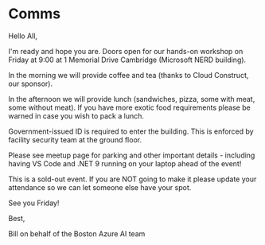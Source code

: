 # Comms

Hello All,

I'm ready and hope you are. Doors open for our hands-on workshop on Friday at 9:00 at 1 Memorial Drive Cambridge (Microsoft NERD building). 

In the morning we will provide coffee and tea (thanks to Cloud Construct, our sponsor). 

In the afternoon we will provide lunch (sandwiches, pizza, some with meat, some without meat). If you have more exotic food requirements please be warned in case you wish to pack a lunch.

Government-issued ID is required to enter the building. This is enforced by facility security team at the ground floor. 

Please see meetup page for parking and other important details - including having VS Code and .NET 9 running on your laptop ahead of the event!

This is a sold-out event. If you are NOT going to make it please update your attendance so we can let someone else have your spot.

See you Friday! 

Best,

Bill on behalf of the Boston Azure AI team
